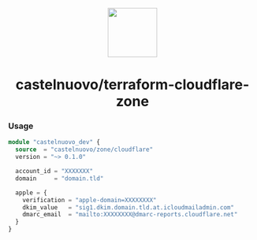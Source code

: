<p align="center">
  <img src="https://assets.castelnuovo.dev/logo.svg" width="100" />
</p>

<h1 align="center">
  castelnuovo/terraform-cloudflare-zone
</h1>

### Usage

```terraform
module "castelnuovo_dev" {
  source  = "castelnuovo/zone/cloudflare"
  version = "~> 0.1.0"

  account_id = "XXXXXXX"
  domain     = "domain.tld"

  apple = {
    verification = "apple-domain=XXXXXXXX"
    dkim_value   = "sig1.dkim.domain.tld.at.icloudmailadmin.com"
    dmarc_email  = "mailto:XXXXXXXX@dmarc-reports.cloudflare.net"
  }
}
```

